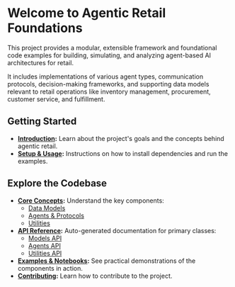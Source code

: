 # Welcome to Agentic Retail Foundations

This project provides a modular, extensible framework and foundational code examples for building, simulating, and analyzing agent-based AI architectures for retail.

It includes implementations of various agent types, communication protocols, decision-making frameworks, and supporting data models relevant to retail operations like inventory management, procurement, customer service, and fulfillment.

## Getting Started

*   **[Introduction](introduction.md):** Learn about the project's goals and the concepts behind agentic retail.
*   **[Setup & Usage](setup.md):** Instructions on how to install dependencies and run the examples.

## Explore the Codebase

*   **[Core Concepts](concepts/agents.md):** Understand the key components:
    *   [Data Models](concepts/models.md)
    *   [Agents & Protocols](concepts/agents.md)
    *   [Utilities](concepts/utils.md)
*   **[API Reference](reference/agents.md):** Auto-generated documentation for primary classes:
    *   [Models API](reference/models.md)
    *   [Agents API](reference/agents.md)
    *   [Utilities API](reference/utils.md)
*   **[Examples & Notebooks](examples/index.md):** See practical demonstrations of the components in action.
*   **[Contributing](contributing.md):** Learn how to contribute to the project.